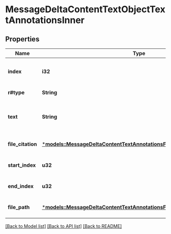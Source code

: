 # MessageDeltaContentTextObjectTextAnnotationsInner

## Properties
Name | Type | Description | Notes
------------ | ------------- | ------------- | -------------
**index** | **i32** | The index of the annotation in the text content part. | 
**r#type** | **String** | Always `file_citation`. | 
**text** | **String** | The text in the message content that needs to be replaced. | [optional] [default to None]
**file_citation** | [***models::MessageDeltaContentTextAnnotationsFileCitationObjectFileCitation**](MessageDeltaContentTextAnnotationsFileCitationObject_file_citation.md) |  | [optional] [default to None]
**start_index** | **u32** |  | [optional] [default to None]
**end_index** | **u32** |  | [optional] [default to None]
**file_path** | [***models::MessageDeltaContentTextAnnotationsFilePathObjectFilePath**](MessageDeltaContentTextAnnotationsFilePathObject_file_path.md) |  | [optional] [default to None]

[[Back to Model list]](../README.md#documentation-for-models) [[Back to API list]](../README.md#documentation-for-api-endpoints) [[Back to README]](../README.md)


